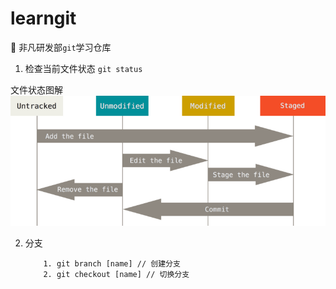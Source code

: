 # learngit
:construction: 非凡研发部`git`学习仓库

1. 检查当前文件状态 `git status`

文件状态图解
![Git管理生命](./image/lifecycle.png)

2. 分支

    ```
        1. git branch [name] // 创建分支
        2. git checkout [name] // 切换分支
    ```